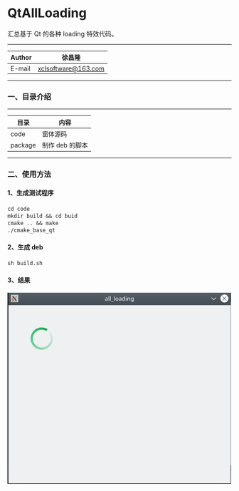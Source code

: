 QtAllLoading
===========================
汇总基于 Qt 的各种 loading 特效代码。
****
	
|Author|徐昌隆|
|---|---
|E-mail|xclsoftware@163.com

****

### 一、目录介绍
****
|目录|内容|
|---|---	
|code|窗体源码
|package|制作 deb 的脚本

****
### 二、使用方法
#### 1、生成测试程序
```
cd code
mkdir build && cd buid
cmake .. && make
./cmake_base_qt
```
#### 2、生成 deb
```
sh build.sh
```
#### 3、结果
![动画大全](./all.png)